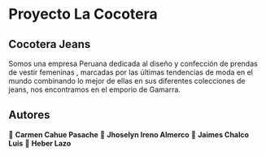# Proyecto La Cocotera

## Cocotera Jeans

Somos una empresa  Peruana dedicada al diseño y confección de prendas de vestir femeninas , marcadas por las últimas tendencias de moda en el mundo combinando lo mejor de ellas en sus diferentes colecciones de jeans, nos encontramos en el emporio de Gamarra.

## Autores

👤 **Carmen Cahue Pasache**
👤 **Jhoselyn Ireno Almerco**
👤 **Jaimes Chalco Luis**
👤 **Heber Lazo**

